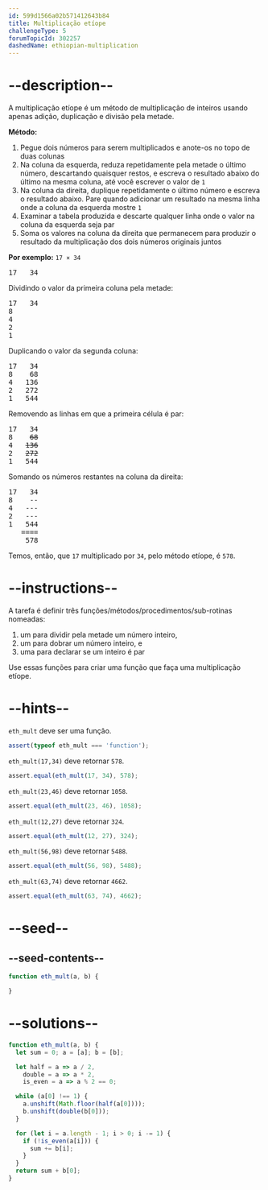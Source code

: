 ```yaml
---
id: 599d1566a02b571412643b84
title: Multiplicação etíope
challengeType: 5
forumTopicId: 302257
dashedName: ethiopian-multiplication
---
```


# --description--

A multiplicação etíope é um método de multiplicação de inteiros usando apenas adição, duplicação e divisão pela metade.

**Método:**

<ol>
  <li>Pegue dois números para serem multiplicados e anote-os no topo de duas colunas</li>
  <li>Na coluna da esquerda, reduza repetidamente pela metade o último número, descartando quaisquer restos, e escreva o resultado abaixo do último na mesma coluna, até você escrever o valor de <code>1</code></li>
  <li>Na coluna da direita, duplique repetidamente o último número e escreva o resultado abaixo. Pare quando adicionar um resultado na mesma linha onde a coluna da esquerda mostre <code>1</code></li>
  <li>Examinar a tabela produzida e descarte qualquer linha onde o valor na coluna da esquerda seja par</li>
  <li>Soma os valores na coluna da direita que permanecem para produzir o resultado da multiplicação dos dois números originais juntos</li>
</ol>

**Por exemplo:** `17 × 34`

<pre>17   34
</pre>

Dividindo o valor da primeira coluna pela metade:

<pre>17   34
8
4
2
1
</pre>

Duplicando o valor da segunda coluna:

<pre>17   34
8    68
4   136
2   272
1   544
</pre>

Removendo as linhas em que a primeira célula é par:

<pre>17   34
8    <strike>68</strike>
4   <strike>136</strike>
2   <strike>272</strike>
1   544
</pre>

Somando os números restantes na coluna da direita:

<!-- markdownlint-disable MD003 -->

<pre>17   34
8    --
4   ---
2   ---
1   544
   ====
    578
</pre>

<!-- markdownlint-enable MD003 -->

Temos, então, que `17` multiplicado por `34`, pelo método etíope, é `578`.

# --instructions--

A tarefa é definir três funções/métodos/procedimentos/sub-rotinas nomeadas:

<ol>
  <li>um para dividir pela metade um número inteiro,</li>
  <li>um para dobrar um número inteiro, e</li>
  <li>uma para declarar se um inteiro é par</li>
</ol>

Use essas funções para criar uma função que faça uma multiplicação etíope.

<!-- markdownlint-disable MD046-->

# --hints--

`eth_mult` deve ser uma função.

```js
assert(typeof eth_mult === 'function');
```

`eth_mult(17,34)` deve retornar `578`.

```js
assert.equal(eth_mult(17, 34), 578);
```

`eth_mult(23,46)` deve retornar `1058`.

```js
assert.equal(eth_mult(23, 46), 1058);
```

`eth_mult(12,27)` deve retornar `324`.

```js
assert.equal(eth_mult(12, 27), 324);
```

`eth_mult(56,98)` deve retornar `5488`.

```js
assert.equal(eth_mult(56, 98), 5488);
```

`eth_mult(63,74)` deve retornar `4662`.

```js
assert.equal(eth_mult(63, 74), 4662);
```

# --seed--

## --seed-contents--

```js
function eth_mult(a, b) {

}
```

# --solutions--

```js
function eth_mult(a, b) {
  let sum = 0; a = [a]; b = [b];

  let half = a => a / 2,
    double = a => a * 2,
    is_even = a => a % 2 == 0;

  while (a[0] !== 1) {
    a.unshift(Math.floor(half(a[0])));
    b.unshift(double(b[0]));
  }

  for (let i = a.length - 1; i > 0; i -= 1) {
    if (!is_even(a[i])) {
      sum += b[i];
    }
  }
  return sum + b[0];
}
```
